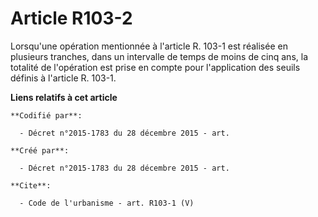 # Article R103-2

Lorsqu'une opération mentionnée à l'article R. 103-1 est réalisée en plusieurs tranches, dans un intervalle de temps de moins
de cinq ans, la totalité de l'opération est prise en compte pour l'application des seuils définis à l'article R. 103-1.

**Liens relatifs à cet article**

	**Codifié par**:

	  - Décret n°2015-1783 du 28 décembre 2015 - art.

	**Créé par**:

	  - Décret n°2015-1783 du 28 décembre 2015 - art.

	**Cite**:

	  - Code de l'urbanisme - art. R103-1 (V)

